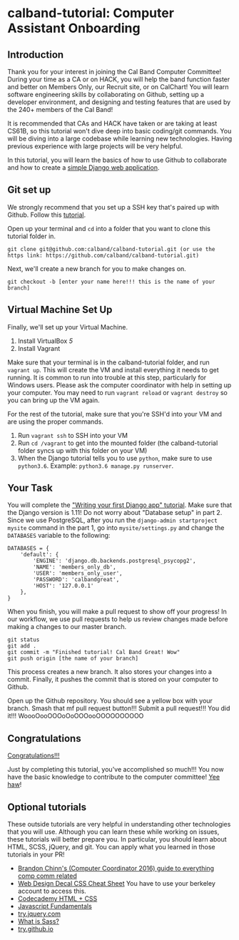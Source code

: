 # calband-tutorial: Computer Assistant Onboarding

## Introduction

Thank you for your interest in joining the Cal Band Computer Committee! During your time as a CA or on HACK, you will help the band function faster and better on Members Only, our Recruit site, or on CalChart! You will learn software engineering skills by collaborating on Github, setting up a developer environment, and designing and testing features that are used by the 240+ members of the Cal Band!

It is recommended that CAs and HACK have taken or are taking at least CS61B, so this tutorial won't dive deep into basic coding/git commands. You will be diving into a large codebase while learning new technologies. Having previous experience with large projects will be very helpful.

In this tutorial, you will learn the basics of how to use Github to collaborate and how to create a [simple Django web application](https://youtu.be/Dma8Cq2i0cc?t=41s).

## Git set up

We strongly recommend that you set up a SSH key that's paired up with Github. Follow this [tutorial](https://help.github.com/articles/connecting-to-github-with-ssh/).

Open up your terminal and `cd` into a folder that you want to clone this tutorial folder in.

```
git clone git@github.com:calband/calband-tutorial.git (or use the https link: https://github.com/calband/calband-tutorial.git)
```

Next, we'll create a new branch for you to make changes on.

```
git checkout -b [enter your name here!!! this is the name of your branch]
```

## Virtual Machine Set Up

Finally, we'll set up your Virtual Machine.

1. Install VirtualBox *5*
2. Install Vagrant

Make sure that your terminal is in the calband-tutorial folder, and run `vagrant up`. This will create the VM and install everything it needs to get running. It is common to run into trouble at this step, particularly for Windows users. Please ask the computer coordinator with help in setting up your computer. You may need to run `vagrant reload` or `vagrant destroy` so you can bring up the VM again.

For the rest of the tutorial, make sure that you're SSH'd into your VM and are using the proper commands.

1. Run `vagrant ssh` to SSH into your VM
2. Run `cd /vagrant` to get into the mounted folder (the calband-tutorial folder syncs up with this folder on your VM)
3. When the Django tutorial tells you to use `python`, make sure to use `python3.6`. Example: `python3.6 manage.py runserver`.

## Your Task

You will complete the ["Writing your first Django app" tutorial](https://docs.djangoproject.com/en/1.11/intro/tutorial01/). Make sure that the Django version is 1.11! Do not worry about "Database setup" in part 2. Since we use PostgreSQL, after you run the `django-admin startproject mysite` command in the part 1, go into `mysite/settings.py` and change the `DATABASES` variable to the following:

```
DATABASES = {
    'default': {
        'ENGINE': 'django.db.backends.postgresql_psycopg2',
        'NAME': 'members_only_db',
        'USER': 'members_only_user',
        'PASSWORD': 'calbandgreat',
        'HOST': '127.0.0.1'
    },
}
```

When you finish, you will make a pull request to show off your progress! In our workflow, we use pull requests to help us review changes made before making a changes to our master branch.

```
git status
git add .
git commit -m "Finished tutorial! Cal Band Great! Wow"
git push origin [the name of your branch]
```

This process creates a new branch. It also stores your changes into a commit. Finally, it pushes the commit that is stored on your computer to Github.

Open up the Github repository. You should see a yellow box with your branch. Smash that mf pull request button!!! Submit a pull request!!! You did it!!! WoooOooOOOoOoOOOooOOOOOOOOOO

## Congratulations

[Congratulations!!!](https://youtu.be/1Bix44C1EzY)

Just by completing this tutorial, you've accomplished so much!!! You now have the basic knowledge to contribute to the computer committee! [Yee haw](https://youtu.be/I04OIfbBrTg)!

##

## Optional tutorials

These outside tutorials are very helpful in understanding other technologies that you will use. Although you can learn these while working on issues, these tutorials will better prepare you. In particular, you should learn about HTML, SCSS, jQuery, and git. You can apply what you learned in those tutorials in your PR!

- [Brandon Chinn's (Computer Coordinator 2016) guide to everything comp comm related](https://github.com/calband/compcomm-info)
- [Web Design Decal CSS Cheat Sheet](https://docs.google.com/document/d/1P8W1Fl__4fwui-Sac5UjauTvyj-NLhcgLk_5el82_5A/edit?usp=sharing) You have to use your berkeley account to access this.
- [Codecademy HTML + CSS](https://www.codecademy.com/en/tracks/web)
- [Javascript Fundamentals](https://javascript.info/first-steps)
- [try.jquery.com](http://try.jquery.com/levels/1/challenges/1)
- [What is Sass?](https://www.creativebloq.com/web-design/what-is-sass-111517618)
- [try.github.io](https://try.github.io/levels/1/challenges/1)

